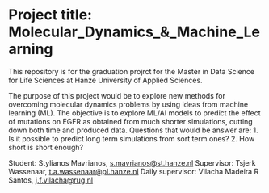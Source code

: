 # Project title: Molecular_Dynamics_&_Machine_Learning

This repository is for the graduation projrct for the Master in Data Science 
for Life Sciences at Hanze University of Applied Sciences.

The purpose of this project would be to explore new methods for overcoming molecular dynamics problems by using ideas from machine learning (ML). 
The objective is to explore ML/AI models to predict the effect of mutations on EGFR as obtained from much shorter simulations,
cutting down both time and produced data. Questions that would be answer are: 
    1. Is it possible to predict long term simulations from sort term ones? 
    2. How short is short enough? 
    
Student:          Stylianos Mavrianos, s.mavrianos@st.hanze.nl 
Supervisor:       Tsjerk Wassenaar, t.a.wassenaar@pl.hanze.nl 
Daily supervisor: Vilacha Madeira R Santos, j.f.vilacha@rug.nl 
